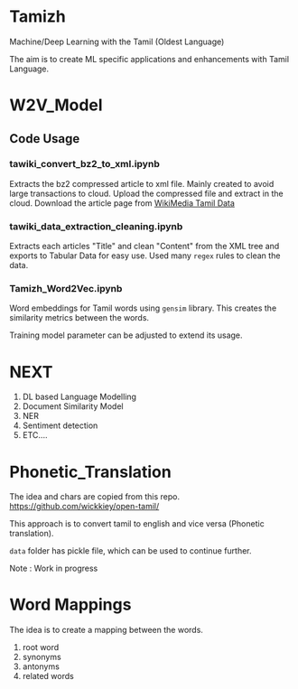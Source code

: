 # Tamizh
Machine/Deep Learning with the  Tamil (Oldest Language)

The aim is to create ML specific applications and enhancements with Tamil Language. 

# W2V_Model
## Code Usage
### tawiki_convert_bz2_to_xml.ipynb
Extracts the bz2 compressed article to xml file. Mainly created to avoid large transactions to cloud. 
Upload the compressed file and extract in the cloud. 
Download the article page from [WikiMedia Tamil Data](http://dumps.wikimedia.org/tawiki/latest/)

### tawiki_data_extraction_cleaning.ipynb
Extracts each articles "Title" and clean "Content" from the XML tree and exports to Tabular Data for easy use. 
Used many `regex` rules to clean the data. 


### Tamizh_Word2Vec.ipynb
Word embeddings for Tamil words using `gensim` library. 
This creates the similarity metrics between the words. 

Training model parameter can be adjusted to extend its usage.


# NEXT 
1. DL based Language Modelling
2. Document Similarity Model
3. NER 
4. Sentiment detection
5. ETC.... 


# Phonetic_Translation

The idea and chars are copied from this repo. 
https://github.com/wickkiey/open-tamil/

This approach is to convert tamil to english and vice versa (Phonetic translation). 

`data` folder has pickle file, which can be used to continue further. 

Note : Work in progress 


# Word Mappings

The idea is to create a mapping between the words.
1. root word
2. synonyms
3. antonyms
4. related words